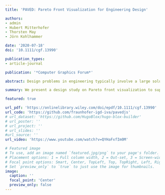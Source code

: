 ```yaml
---
title: 'PAVED: Pareto Front Visualization for Engineering Design'

authors:
- admin
- Hubert Mitterhofer
- Thorsten May
- Jörn Kohlhammer

date: '2020-07-18'
doi: '10.1111/cgf.13990'

publication_types:
- article-journal

publication: '*Computer Graphics Forum*'

abstract: Design problems in engineering typically involve a large solution space and several potentially conflicting criteria. Selecting a compromise solution is often supported by optimization algorithms that compute hundreds of Pareto-optimal solutions, thus informing a decision by the engineer. However, the complexity of evaluating and comparing alternatives increases with the number of criteria that need to be considered at the same time. We present a design study on Pareto front visualization to support engineers in applying their expertise and subjective preferences for selection of the most-preferred solution. We provide a characterization of data and tasks from the parametric design of electric motors. The requirements identified were the basis for our development of PAVED, an interactive parallel coordinates visualization for exploration of multi-criteria alternatives. We reflect on our user-centered design process that included iterative refinement with real data in close collaboration with a domain expert as well as a summative evaluation in the field. The results suggest a high usability of our visualization as part of a real-world engineering design workflow. Our lessons learned can serve as guidance to future visualization developers targeting multi-criteria optimization problems in engineering design or alternative domains.

summary: We present a design study on Pareto front visualization to support engineers in applying their expertise and subjective preferences for selection of the most-preferred electric motor design. We propose PAVED, an interactive parallel coordinates visualization for exploration of multi-criteria alternatives. A summative evaluation in the field suggests a high usability of our visualization as part of a real-world engineering design workflow.

featured: true

url_pdf: 'https://onlinelibrary.wiley.com/doi/epdf/10.1111/cgf.13990'
url_code: 'https://github.com/fraunhofer-igd-iva/pavedjs'
# url_dataset: 'https://github.com/HugoBlox/hugo-blox-builder'
# url_poster: ''
# url_project: ''
# url_slides: ''
#url_source: ''
url_video: 'https://www.youtube.com/watch?v=QYHaFxfIm0M'

# Featured image
# To use, add an image named `featured.jpg/png` to your page's folder.
# Placement options: 1 = Full column width, 2 = Out-set, 3 = Screen-width
# Focal point options: Smart, Center, TopLeft, Top, TopRight, Left, Right, BottomLeft, Bottom, BottomRight
# Set `preview_only` to `true` to just use the image for thumbnails.
image:
  caption: ''
  focal_point: 'Center'
  preview_only: false
---
```

